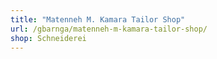 ```yaml
---
title: "Matenneh M. Kamara Tailor Shop"
url: /gbarnga/matenneh-m-kamara-tailor-shop/
shop: Schneiderei
---
```

